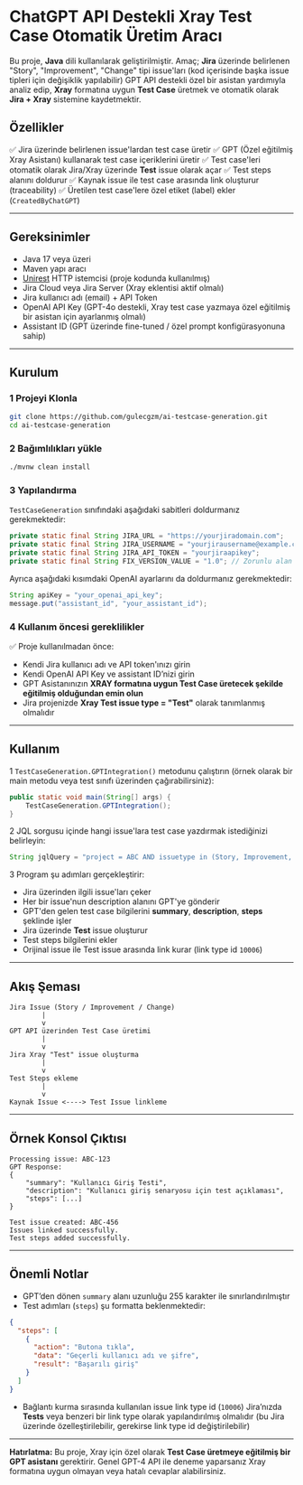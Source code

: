 # ChatGPT API Destekli Xray Test Case Otomatik Üretim Aracı

Bu proje, **Java** dili kullanılarak geliştirilmiştir.
Amaç; **Jira** üzerinde belirlenen "Story", "Improvement", "Change" tipi issue'ları (kod içerisinde başka issue tipleri için değişiklik yapılabilir) GPT API destekli özel bir asistan yardımıyla analiz edip, **Xray** formatına uygun **Test Case** üretmek ve otomatik olarak **Jira + Xray** sistemine kaydetmektir.

## Özellikler

✅ Jira üzerinde belirlenen issue'lardan test case üretir
✅ GPT (Özel eğitilmiş Xray Asistanı) kullanarak test case içeriklerini üretir
✅ Test case'leri otomatik olarak Jira/Xray üzerinde **Test** issue olarak açar
✅ Test steps alanını doldurur
✅ Kaynak issue ile test case arasında link oluşturur (traceability)
✅ Üretilen test case'lere özel etiket (label) ekler (`CreatedByChatGPT`)

---

## Gereksinimler

* Java 17 veya üzeri
* Maven yapı aracı
* [Unirest](http://kong.github.io/unirest-java/) HTTP istemcisi (proje kodunda kullanılmış)
* Jira Cloud veya Jira Server (Xray eklentisi aktif olmalı)
* Jira kullanıcı adı (email) + API Token
* OpenAI API Key (GPT-4o destekli, Xray test case yazmaya özel eğitilmiş bir asistan için ayarlanmış olmalı)
* Assistant ID (GPT üzerinde fine-tuned / özel prompt konfigürasyonuna sahip)

---

## Kurulum

### 1️️ Projeyi Klonla

```bash
git clone https://github.com/gulecgzm/ai-testcase-generation.git
cd ai-testcase-generation
```

### 2️️ Bağımlılıkları yükle

```bash
./mvnw clean install
```

### 3️️ Yapılandırma

`TestCaseGeneration` sınıfındaki aşağıdaki sabitleri doldurmanız gerekmektedir:

```java
private static final String JIRA_URL = "https://yourjiradomain.com";
private static final String JIRA_USERNAME = "yourjirausername@example.com";
private static final String JIRA_API_TOKEN = "yourjiraapikey";
private static final String FIX_VERSION_VALUE = "1.0"; // Zorunlu alan için kullanılacak versiyon değeri
```

Ayrıca aşağıdaki kısımdaki OpenAI ayarlarını da doldurmanız gerekmektedir:

```java
String apiKey = "your_openai_api_key";
message.put("assistant_id", "your_assistant_id");
```

### 4️️ Kullanım öncesi gereklilikler

✅ Proje kullanılmadan önce:

* Kendi Jira kullanıcı adı ve API token'ınızı girin
* Kendi OpenAI API Key ve assistant ID’nizi girin
* GPT Asistanınızın **XRAY formatına uygun Test Case üretecek şekilde eğitilmiş olduğundan emin olun**
* Jira projenizde **Xray Test issue type = "Test"** olarak tanımlanmış olmalıdır

---

## Kullanım

1️️ `TestCaseGeneration.GPTIntegration()` metodunu çalıştırın (örnek olarak bir main metodu veya test sınıfı üzerinden çağırabilirsiniz):

```java
public static void main(String[] args) {
    TestCaseGeneration.GPTIntegration();
}
```

2️️ JQL sorgusu içinde hangi issue'lara test case yazdırmak istediğinizi belirleyin:

```java
String jqlQuery = "project = ABC AND issuetype in (Story, Improvement, Change) AND status = 'Done'";
```

3️️ Program şu adımları gerçekleştirir:

* Jira üzerinden ilgili issue'ları çeker
* Her bir issue'nun description alanını GPT'ye gönderir
* GPT'den gelen test case bilgilerini **summary**, **description**, **steps** şeklinde işler
* Jira üzerinde **Test** issue oluşturur
* Test steps bilgilerini ekler
* Orijinal issue ile Test issue arasında link kurar (link type id `10006`)

---

## Akış Şeması

```text
Jira Issue (Story / Improvement / Change)
        |
        v
GPT API üzerinden Test Case üretimi
        |
        v
Jira Xray "Test" issue oluşturma
        |
        v
Test Steps ekleme
        |
        v
Kaynak Issue <----> Test Issue linkleme
```

---

## Örnek Konsol Çıktısı

```text
Processing issue: ABC-123
GPT Response:
{
    "summary": "Kullanıcı Giriş Testi",
    "description": "Kullanıcı giriş senaryosu için test açıklaması",
    "steps": [...]
}

Test issue created: ABC-456
Issues linked successfully.
Test steps added successfully.
```

---

## Önemli Notlar

* GPT’den dönen `summary` alanı uzunluğu 255 karakter ile sınırlandırılmıştır
* Test adımları (`steps`) şu formatta beklenmektedir:

```json
{
  "steps": [
    {
      "action": "Butona tıkla",
      "data": "Geçerli kullanıcı adı ve şifre",
      "result": "Başarılı giriş"
    }
  ]
}
```

* Bağlantı kurma sırasında kullanılan issue link type id (`10006`) Jira’nızda **Tests** veya benzeri bir link type olarak yapılandırılmış olmalıdır (bu Jira üzerinde özelleştirilebilir, gerekirse link type id değiştirilebilir)

---

**Hatırlatma:** Bu proje, Xray için özel olarak **Test Case üretmeye eğitilmiş bir GPT asistanı** gerektirir. Genel GPT-4 API ile deneme yaparsanız Xray formatına uygun olmayan veya hatalı cevaplar alabilirsiniz.

```
```
